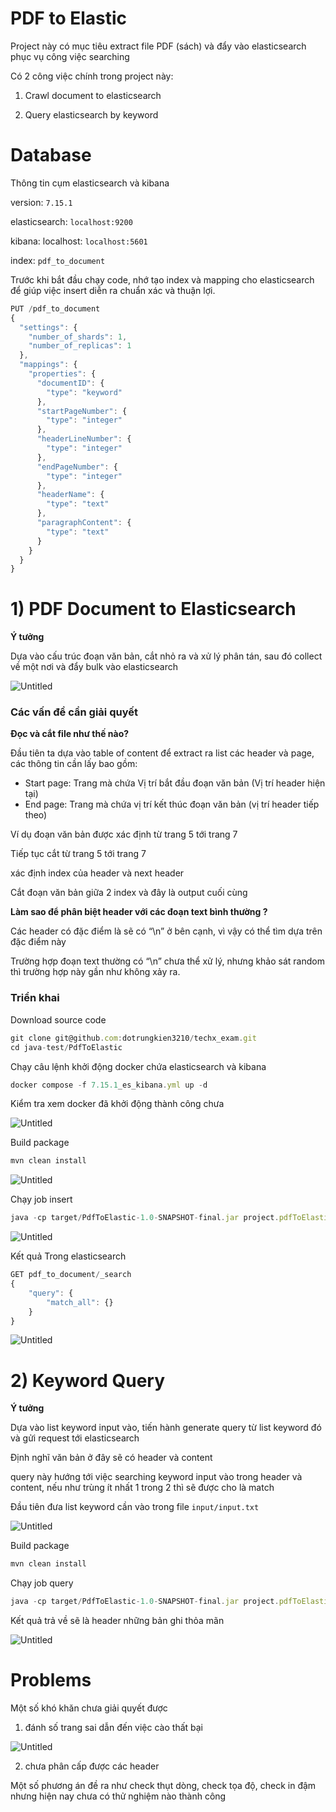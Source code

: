 # PDF to Elastic

Project này có mục tiêu extract file PDF (sách) và đẩy vào elasticsearch phục vụ công việc searching

Có 2 công việc chính trong project này:

1) Crawl document to elasticsearch

2) Query elasticsearch by keyword

# Database

Thông tin cụm elasticsearch và kibana

version: `7.15.1`

elasticsearch: `localhost:9200`

kibana: localhost: `localhost:5601`

index: `pdf_to_document`

Trước khi bắt đầu chạy code, nhớ tạo index và mapping cho elasticsearch để giúp việc insert diễn ra chuẩn xác và thuận lợi.

```jsx
PUT /pdf_to_document
{
  "settings": {
    "number_of_shards": 1,
    "number_of_replicas": 1
  },
  "mappings": {
    "properties": {
      "documentID": {
        "type": "keyword"
      },
      "startPageNumber": {
        "type": "integer"
      },
      "headerLineNumber": {
        "type": "integer"
      },
      "endPageNumber": {
        "type": "integer"
      },
      "headerName": {
        "type": "text"
      },
      "paragraphContent": {
        "type": "text"
      }
    }
  }
}
```

# 1) PDF Document to Elasticsearch

**Ý tưởng**

Dựa vào cấu trúc đoạn văn bản, cắt nhỏ ra và xử lý phân tán, sau đó collect về một nơi và đẩy bulk vào elasticsearch

![Untitled](resources/elastic_ideal.png)

### Các vấn đề cần giải quyết

**Đọc và cắt file như thế nào?**

Đầu tiên ta dựa vào table of content để extract ra list các header và page, các thông tin cần lấy bao gồm:

- Start page: Trang mà chứa Vị trí bắt đầu đoạn văn bản (Vị trí header hiện tại)
- End page: Trang mà chứa vị trí kết thúc đoạn văn bản (vị trí header tiếp theo)

Ví dụ đoạn văn bản được xác định từ trang 5 tới trang 7

Tiếp tục cắt từ trang 5 tới trang 7

xác định index của header và next header

Cắt đoạn văn bản giữa 2 index và đây là output cuối cùng

**Làm sao để phân biệt header với các đoạn text bình thường ?**

Các header có đặc điểm là sẽ có “\n” ở bên cạnh, vì vậy có thể tìm dựa trên đặc điểm này

Trường hợp đoạn text thường có “\n” chưa thể xử lý, nhưng khảo sát random thì trường hợp này gần như không xảy ra.

### Triển khai

Download source code

```jsx
git clone git@github.com:dotrungkien3210/techx_exam.git
cd java-test/PdfToElastic
```

Chạy câu lệnh khởi động docker chứa elasticsearch và kibana

```jsx
docker compose -f 7.15.1_es_kibana.yml up -d
```

Kiểm tra xem docker đã khởi động thành công chưa

![Untitled](resources/docker_start.png)

Build package

```jsx
mvn clean install
```

![Untitled](resources/java_build.png)

Chạy job insert

```jsx
java -cp target/PdfToElastic-1.0-SNAPSHOT-final.jar project.pdfToElastic.main.PDFToElastic
```

![Untitled](resources/java_run1.png)

Kết quả Trong elasticsearch

```jsx
GET pdf_to_document/_search
{
    "query": {
        "match_all": {}
    }
}
```

![Untitled](resources/elastic_write.png)

# 2) Keyword Query

**Ý tưởng**

Dựa vào list keyword input vào, tiến hành generate query từ list keyword đó và gửi request tới elasticsearch

Định nghĩ văn bản ở đây sẽ có header và content

query này hướng tới việc searching keyword input vào trong header và content, nếu như trùng ít nhất 1 trong 2 thì sẽ được cho là match

Đầu tiên đưa list keyword cần vào trong file `input/input.txt`

![Untitled](resources/input_kw.png)

Build package

```jsx
mvn clean install
```

Chạy job query

```jsx
java -cp target/PdfToElastic-1.0-SNAPSHOT-final.jar project.pdfToElastic.main.KeywordSearching
```

Kết quả trả về sẽ là header những bản ghi thỏa mãn

![Untitled](resources/output_kw.png)

# Problems

Một số khó khăn chưa giải quyết được

1) đánh số trang sai dẫn đến việc cào thất bại

![Untitled](resources/problem1.png)

2) chưa phân cấp được các header

Một số phương án đề ra như check thụt dòng, check tọa độ, check in đậm nhưng hiện nay chưa có thử nghiệm nào thành công